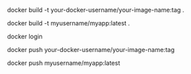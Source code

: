 docker build -t your-docker-username/your-image-name:tag .

docker build -t myusername/myapp:latest .

docker login

docker push your-docker-username/your-image-name:tag

docker push myusername/myapp:latest